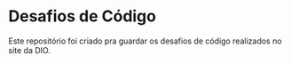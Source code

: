 # Desafios de Código

Este repositório foi criado pra guardar os desafios de código realizados no site da DIO.